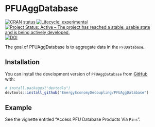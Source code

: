 
<!-- README.md is generated from README.Rmd. Please edit that file -->

# PFUAggDatabase

<!-- README.md is generated from README.Rmd. Please edit README.Rmd. -->
<!-- badges: start -->

[![CRAN
status](https://www.r-pkg.org/badges/version/PFUAggDatabase)](https://cran.r-project.org/package=PFUAggDatabase)
[![Lifecycle:
experimental](https://img.shields.io/badge/lifecycle-experimental-orange.svg)](https://lifecycle.r-lib.org/articles/stages.html#experimental)
[![Project Status: Active – The project has reached a stable, usable
state and is being actively
developed.](https://www.repostatus.org/badges/latest/active.svg)](https://www.repostatus.org/#active)
[![DOI](https://zenodo.org/badge/DOI/10.5281/zenodo.6409759.svg)](https://doi.org/10.5281/zenodo.6409759)
<!-- badges: end -->

The goal of PFUAggDatabase is to aggregate data in the `PFUDatabase`.

## Installation

You can install the development version of `PFUAggDatabase` from
[GitHub](https://github.com/) with:

``` r
# install.packages("devtools")
devtools::install_github("EnergyEconomyDecoupling/PFUAggDatabase")
```

## Example

See the vignette entitled “Access PFU Database Products Via `Pins`”.
